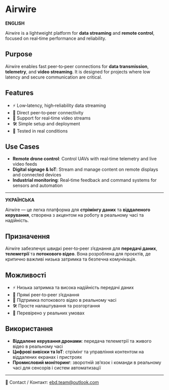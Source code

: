 # Airwire

**ENGLISH**

Airwire is a lightweight platform for **data streaming** and **remote control**, focused on real‑time performance and reliability.

## Purpose

Airwire enables fast peer‑to‑peer connections for **data transmission**, **telemetry**, and **video streaming**. It is designed for projects where low latency and secure communication are critical.

## Features

* ⚡ Low‑latency, high‑reliability data streaming
* 🔗 Direct peer‑to‑peer connectivity
* 🎥 Support for real‑time video streams
* 🛠️ Simple setup and deployment
* 🧪 Tested in real conditions

## Use Cases

* **Remote drone control**: Control UAVs with real‑time telemetry and live video feeds
* **Digital signage & IoT**: Stream and manage content on remote displays and connected devices
* **Industrial monitoring**: Real‑time feedback and command systems for sensors and automation

---

**УКРАЇНСЬКА**

Airwire — це легка платформа для **стрімінгу даних** та **віддаленого керування**, створена з акцентом на роботу в реальному часі та надійність.

## Призначення

Airwire забезпечує швидкі peer‑to‑peer з’єднання для **передачі даних**, **телеметрії** та **потокового відео**. Вона розроблена для проєктів, де критично важливі низька затримка та безпечна комунікація.

## Можливості

* ⚡ Низька затримка та висока надійність передачі даних
* 🔗 Прямі peer‑to‑peer з’єднання
* 🎥 Підтримка потокового відео в реальному часі
* 🛠️ Просте налаштування та розгортання
* 🧪 Перевірено у реальних умовах

## Використання

* **Віддалене керування дронами**: передача телеметрії та живого відео в реальному часі
* **Цифрові вивіски та IoT**: стрімінг та управління контентом на віддалених екранах і пристроях
* **Промисловий моніторинг**: зворотній зв’язок і команди в реальному часі для сенсорів і систем автоматизації

---

📧 Contact / Контакт: [ebd.team@outlook.com](mailto:ebd.team@outlook.com)
